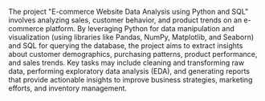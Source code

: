 The project "E-commerce Website Data Analysis using Python and SQL" involves analyzing sales, customer behavior, and product trends on an e-commerce platform. By leveraging Python for data manipulation and visualization (using libraries like Pandas, NumPy, Matplotlib, and Seaborn) and SQL for querying the database, the project aims to extract insights about customer demographics, purchasing patterns, product performance, and sales trends. Key tasks may include cleaning and transforming raw data, performing exploratory data analysis (EDA), and generating reports that provide actionable insights to improve business strategies, marketing efforts, and inventory management.
